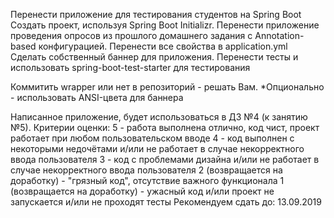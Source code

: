 Перенести приложение для тестирования студентов на Spring Boot
Создать проект, используя Spring Boot Initializr.
Перенести приложение проведения опросов из прошлого домашнего задания с Annotation-based конфигурацией.
Перенести все свойства в application.yml
Сделать собственный баннер для приложения.
Перенести тесты и использовать spring-boot-test-starter для тестирования

Коммитить wrapper или нет в репозиторий - решать Вам.
*Опционально - использовать ANSI-цвета для баннера

Написанное приложение, будет использоваться в ДЗ №4 (к занятию №5).
Критерии оценки: 5 - работа выполнена отлично, код чист, проект работает при любом пользовательском вводе
4 - код выполнен с некоторыми недочётами и/или не работает в случае некорректного ввода пользователя
3 - код с проблемами дизайна и/или не работает в случае некорректного ввода пользователя
2 (возвращается на доработку) - "грязный код", отсутствие важного функционала
1 (возвращается на доработку) - ужасный код и/или проект не запускается и/или не проходят тесты
Рекомендуем сдать до: 13.09.2019